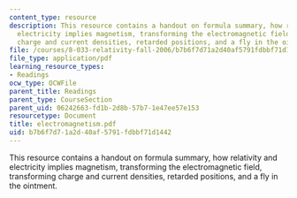 ```yaml
---
content_type: resource
description: This resource contains a handout on formula summary, how relativity and
  electricity implies magnetism, transforming the electromagnetic field, transforming
  charge and current densities, retarded positions, and a fly in the ointment.
file: /courses/8-033-relativity-fall-2006/b7b6f7d71a2d40af5791fdbbf71d1442_electromagnetism.pdf
file_type: application/pdf
learning_resource_types:
- Readings
ocw_type: OCWFile
parent_title: Readings
parent_type: CourseSection
parent_uid: 06242663-fd1b-2d8b-57b7-1e47ee57e153
resourcetype: Document
title: electromagnetism.pdf
uid: b7b6f7d7-1a2d-40af-5791-fdbbf71d1442
---
```

This resource contains a handout on formula summary, how relativity and electricity implies magnetism, transforming the electromagnetic field, transforming charge and current densities, retarded positions, and a fly in the ointment.

